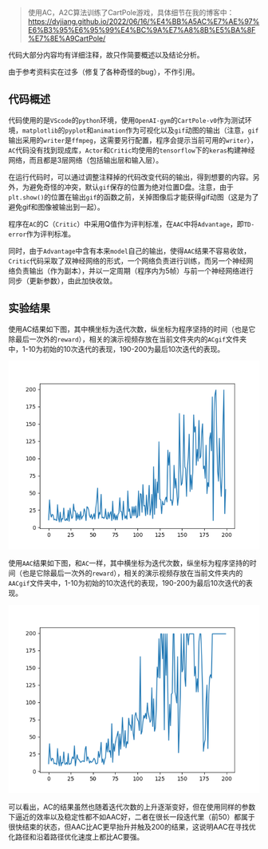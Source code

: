 > 使用AC，A2C算法训练了CartPole游戏，具体细节在我的博客中：https://dvjiang.github.io/2022/06/16/%E4%BB%A5AC%E7%AE%97%E6%B3%95%E6%95%99%E4%BC%9A%E7%A8%8B%E5%BA%8F%E7%8E%A9CartPole/

代码大部分内容均有详细注释，故只作简要概述以及结论分析。

由于参考资料实在过多（修复了各种奇怪的bug），不作引用。

## 代码概述

代码使用的是`VScode`的`python`环境，使用`OpenAI-gym`的`CartPole-v0`作为测试环境，`matplotlib`的`pyplot`和`animation`作为可视化以及`gif`动图的输出（注意，`gif`输出采用的`writer`是`ffmpeg`，这需要另行配置，程序会提示当前可用的`writer`），`AC`代码没有找到现成库，`Actor`和`Critic`均使用的`tensorflow`下的`keras`构建神经网络，而且都是3层网络（包括输出层和输入层）。

在运行代码时，可以通过调整注释掉的代码改变代码的输出，得到想要的内容。另外，为避免奇怪的冲突，默认`gif`保存的位置为绝对位置D盘。注意，由于`plt.show()`的位置在输出`gif`的函数之前，关掉图像后才能获得gif动图（这是为了避免gif和图像被输出到一起）。

程序在`AC`的C（`Critic`）中采用Q值作为评判标准，在`AAC`中将`Advantage`，即`TD-error`作为评判标准。

同时，由于`Advantage`中含有本来`model`自己的输出，使得`AAC`结果不容易收敛，`Critic`代码采取了双神经网络的形式，一个网络负责进行训练，而另一个神经网络负责输出（作为副本），并以一定周期（程序内为5帧）与前一个神经网络进行同步（更新参数），由此加快收敛。

## 实验结果

使用AC结果如下图，其中横坐标为迭代次数，纵坐标为程序坚持的时间（也是它除最后一次外的`reward`），相关的演示视频存放在当前文件夹内的`ACgif`文件夹中，1-10为初始的10次迭代的表现，190-200为最后10次迭代的表现。

![AC](AC.png)

使用`AAC`结果如下图，和`AC`一样，其中横坐标为迭代次数，纵坐标为程序坚持的时间（也是它除最后一次外的`reward`），相关的演示视频存放在当前文件夹内的`AACgif`文件夹中，1-10为初始的10次迭代的表现，190-200为最后10次迭代的表现。

![AAC](AAC.png)

可以看出，AC的结果虽然也随着迭代次数的上升逐渐变好，但在使用同样的参数下逼近的效率以及稳定性都不如AAC好，二者在很长一段迭代里（前50）都属于很快结束的状态，但AAC比AC更早抬升并触及200的结果，这说明AAC在寻找优化路径和沿着路径优化速度上都比AC要强。
